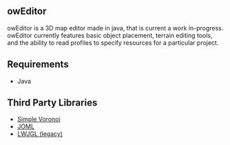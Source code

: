 <h2>owEditor</h2>
owEditor is a 3D map editor made in java, that is current a work in-progress. owEditor currently features basic object placement, terrain editing tools, and the ability to read profiles to specify resources for a particular project.
<h2>

<h2>Requirements </h2>
<ul>
<li>Java</li>
</li>
</ul>

<h2>Third Party Libraries</h2>
<ul>
<li><a href="http://sourceforge.net/projects/simplevoronoi/">Simple Voronoi</a></li>
<li><a href="https://github.com/JOML-CI/JOML">JOML</a></li>
<li><a href="http://legacy.lwjgl.org/">LWJGL (legacy)</a></li>
</ul>
